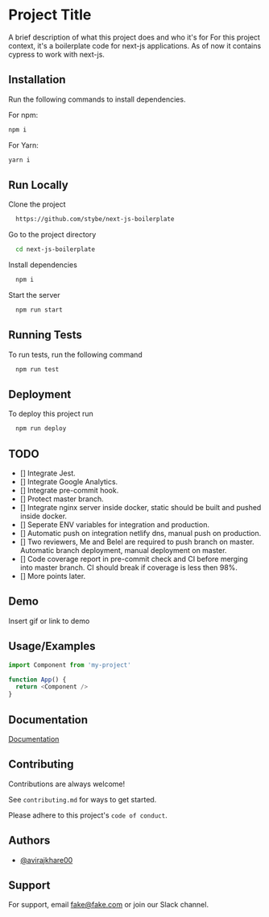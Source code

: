 
# Project Title

A brief description of what this project does and who it's for
For this project context, it's a boilerplate code for next-js applications. As of now it contains cypress to work with next-js.


## Installation

Run the following commands to install dependencies.

For npm:
```bash
npm i
```

For Yarn:
```bash
yarn i
```
    
## Run Locally

Clone the project

```bash
  https://github.com/stybe/next-js-boilerplate
```

Go to the project directory

```bash
  cd next-js-boilerplate
```

Install dependencies

```bash
  npm i
```

Start the server

```bash
  npm run start
```


## Running Tests

To run tests, run the following command

```bash
  npm run test
```


## Deployment

To deploy this project run

```bash
  npm run deploy
```

## TODO
 - [] Integrate Jest.
 - [] Integrate Google Analytics.
 - [] Integrate pre-commit hook.
 - [] Protect master branch.
 - [] Integrate nginx server inside docker, static should be built and pushed inside docker.
 - [] Seperate ENV variables for integration and production.
 - [] Automatic push on integration netlify dns, manual push on production.
 - [] Two reviewers, Me and Belel are required to push branch on master. Automatic branch deployment, manual deployment on master.
 - [] Code coverage report in pre-commit check and CI before merging into master branch. CI should break if coverage is less then 98%.
 - [] More points later.


## Demo

Insert gif or link to demo


## Usage/Examples

```javascript
import Component from 'my-project'

function App() {
  return <Component />
}
```


## Documentation

[Documentation](https://linktodocumentation)


## Contributing

Contributions are always welcome!

See `contributing.md` for ways to get started.

Please adhere to this project's `code of conduct`.


## Authors

- [@avirajkhare00](https://www.github.com/avirajkhare00)


## Support

For support, email fake@fake.com or join our Slack channel.
